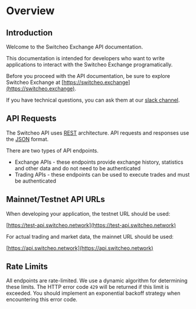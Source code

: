 # Overview

## Introduction

Welcome to the Switcheo Exchange API documentation.

This documentation is intended for developers who want to write applications to interact with the
Switcheo Exchange programatically.

Before you proceed with the API documentation, be sure to explore Switcheo Exchange at
[https://switcheo.exchange](https://switcheo.exchange).

If you have technical questions, you can ask them at our [slack channel](https://join.slack.com/t/switcheonetwork/shared_invite/enQtNDAyMTQ3Mzg3NjA1LTc0ODBlMWMxMjRkNTE5ZjkzN2VkNDNhYjQ2MjFlZTUwMzQ3NGMxYzZlODM5ZTAwZTcxMWM2YjA5MTAyN2FkYmI).

## API Requests

The Switcheo API uses [REST](https://en.wikipedia.org/wiki/Representational_state_transfer) architecture.
API requests and responses use the [JSON](https://www.json.org/) format.

There are two types of API endpoints.

- Exchange APIs - these endpoints provide exchange history, statistics and other data and do not need to be authenticated
- Trading APIs - these endpoints can be used to execute trades and must be authenticated

## Mainnet/Testnet API URLs

When developing your application, the testnet URL should be used:

[https://test-api.switcheo.network](https://test-api.switcheo.network)

For actual trading and market data, the mainnet URL should be used:

[https://api.switcheo.network](https://api.switcheo.network)

## Rate Limits

All endpoints are rate-limited. We use a dynamic algorithm for determining these limits. The HTTP error code `429` will
be returned if this limit is exceeded. You should implement an exponential backoff strategy when encountering this error code.
